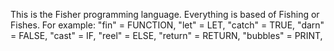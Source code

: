 
This is the Fisher programming language. Everything is based of Fishing or Fishes.
For example:
"fin" = FUNCTION,
"let" = LET,
"catch" = TRUE,
"darn" = FALSE,
"cast" = IF,
"reel" = ELSE,
"return" = RETURN,
"bubbles" = PRINT,